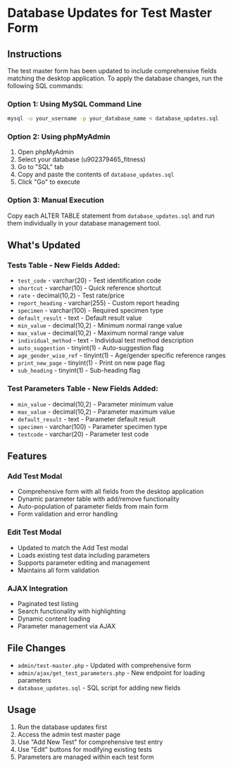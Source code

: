 # Database Updates for Test Master Form

## Instructions

The test master form has been updated to include comprehensive fields matching the desktop application. To apply the database changes, run the following SQL commands:

### Option 1: Using MySQL Command Line
```bash
mysql -u your_username -p your_database_name < database_updates.sql
```

### Option 2: Using phpMyAdmin
1. Open phpMyAdmin
2. Select your database (u902379465_fitness)
3. Go to "SQL" tab
4. Copy and paste the contents of `database_updates.sql`
5. Click "Go" to execute

### Option 3: Manual Execution
Copy each ALTER TABLE statement from `database_updates.sql` and run them individually in your database management tool.

## What's Updated

### Tests Table - New Fields Added:
- `test_code` - varchar(20) - Test identification code
- `shortcut` - varchar(10) - Quick reference shortcut
- `rate` - decimal(10,2) - Test rate/price
- `report_heading` - varchar(255) - Custom report heading
- `specimen` - varchar(100) - Required specimen type
- `default_result` - text - Default result value
- `min_value` - decimal(10,2) - Minimum normal range value
- `max_value` - decimal(10,2) - Maximum normal range value
- `individual_method` - text - Individual test method description
- `auto_suggestion` - tinyint(1) - Auto-suggestion flag
- `age_gender_wise_ref` - tinyint(1) - Age/gender specific reference ranges
- `print_new_page` - tinyint(1) - Print on new page flag
- `sub_heading` - tinyint(1) - Sub-heading flag

### Test Parameters Table - New Fields Added:
- `min_value` - decimal(10,2) - Parameter minimum value
- `max_value` - decimal(10,2) - Parameter maximum value
- `default_result` - text - Parameter default result
- `specimen` - varchar(100) - Parameter specimen type
- `testcode` - varchar(20) - Parameter test code

## Features

### Add Test Modal
- Comprehensive form with all fields from the desktop application
- Dynamic parameter table with add/remove functionality
- Auto-population of parameter fields from main form
- Form validation and error handling

### Edit Test Modal
- Updated to match the Add Test modal
- Loads existing test data including parameters
- Supports parameter editing and management
- Maintains all form validation

### AJAX Integration
- Paginated test listing
- Search functionality with highlighting
- Dynamic content loading
- Parameter management via AJAX

## File Changes
- `admin/test-master.php` - Updated with comprehensive form
- `admin/ajax/get_test_parameters.php` - New endpoint for loading parameters
- `database_updates.sql` - SQL script for adding new fields

## Usage
1. Run the database updates first
2. Access the admin test master page
3. Use "Add New Test" for comprehensive test entry
4. Use "Edit" buttons for modifying existing tests
5. Parameters are managed within each test form
